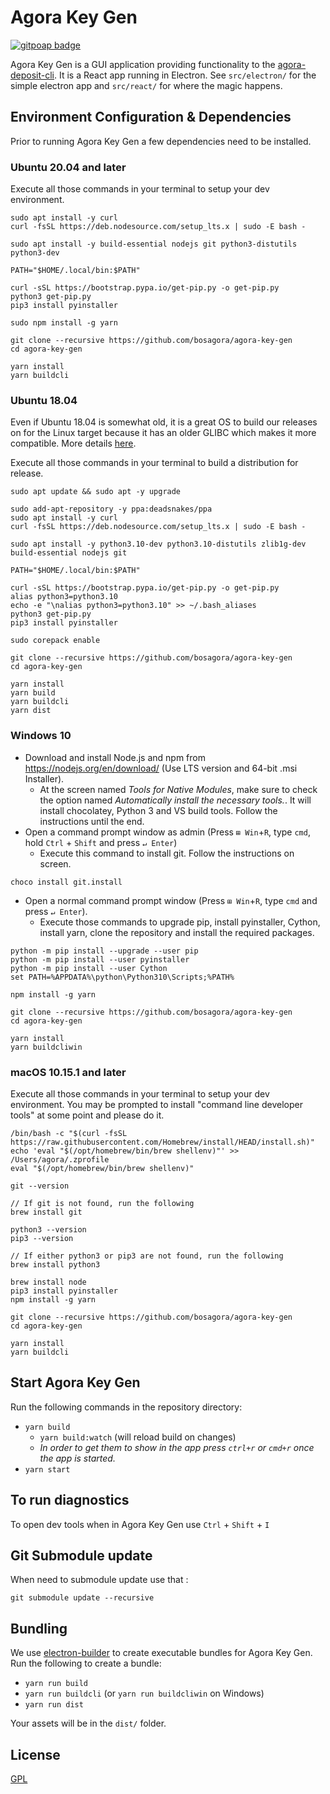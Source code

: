 # Agora Key Gen
[![gitpoap badge](https://public-api.gitpoap.io/v1/repo/stake-house/wagyu-key-gen/badge)](https://www.gitpoap.io/gh/stake-house/wagyu-key-gen)

Agora Key Gen is a GUI application providing functionality to the [agora-deposit-cli](https://github.com/bosagora/agora-deposit-cli). It is a React app running in Electron.  See `src/electron/` for the simple electron app and `src/react/` for where the magic happens.

[//]: # (### Download Agora at [https://wagyu.gg]&#40;https://wagyu.gg&#41;)

[//]: # (### Wagyu Audit by HashCloak [Wagyu Key Gen Audit Report]&#40;https://github.com/stake-house/wagyu-key-gen/files/7693548/Wagyu.Key.Gen.Audit.Report.pdf&#41;)

## Environment Configuration & Dependencies
Prior to running Agora Key Gen a few dependencies need to be installed. 

### Ubuntu 20.04 and later
Execute all those commands in your terminal to setup your dev environment.

```console
sudo apt install -y curl
curl -fsSL https://deb.nodesource.com/setup_lts.x | sudo -E bash -

sudo apt install -y build-essential nodejs git python3-distutils python3-dev

PATH="$HOME/.local/bin:$PATH"

curl -sSL https://bootstrap.pypa.io/get-pip.py -o get-pip.py
python3 get-pip.py
pip3 install pyinstaller

sudo npm install -g yarn

git clone --recursive https://github.com/bosagora/agora-key-gen
cd agora-key-gen

yarn install
yarn buildcli
```

### Ubuntu 18.04
Even if Ubuntu 18.04 is somewhat old, it is a great OS to build our releases on for the Linux target because it has an older GLIBC which makes it more compatible. More details [here](https://pyinstaller.readthedocs.io/en/stable/usage.html#making-gnu-linux-apps-forward-compatible).

Execute all those commands in your terminal to build a distribution for release.
```console
sudo apt update && sudo apt -y upgrade

sudo add-apt-repository -y ppa:deadsnakes/ppa
sudo apt install -y curl
curl -fsSL https://deb.nodesource.com/setup_lts.x | sudo -E bash -

sudo apt install -y python3.10-dev python3.10-distutils zlib1g-dev build-essential nodejs git

PATH="$HOME/.local/bin:$PATH"

curl -sSL https://bootstrap.pypa.io/get-pip.py -o get-pip.py
alias python3=python3.10
echo -e "\nalias python3=python3.10" >> ~/.bash_aliases
python3 get-pip.py
pip3 install pyinstaller

sudo corepack enable

git clone --recursive https://github.com/bosagora/agora-key-gen
cd agora-key-gen

yarn install
yarn build
yarn buildcli
yarn dist
```

### Windows 10
- Download and install Node.js and npm from https://nodejs.org/en/download/ (Use LTS version and 64-bit .msi Installer).
  - At the screen named *Tools for Native Modules*, make sure to check the option named *Automatically install the necessary tools.*. It will install chocolatey, Python 3 and VS build tools. Follow the instructions until the end.
- Open a command prompt window as admin (Press `⊞ Win`+`R`, type `cmd`, hold `Ctrl` + `Shift` and press `↵ Enter`)
  -  Execute this command to install git. Follow the instructions on screen.
```console
choco install git.install
```
- Open a normal command prompt window (Press `⊞ Win`+`R`, type `cmd` and press `↵ Enter`).
  - Execute those commands to upgrade pip, install pyinstaller, Cython, install yarn, clone the repository and install the required packages.
```console
python -m pip install --upgrade --user pip
python -m pip install --user pyinstaller
python -m pip install --user Cython
set PATH=%APPDATA%\python\Python310\Scripts;%PATH%

npm install -g yarn

git clone --recursive https://github.com/bosagora/agora-key-gen
cd agora-key-gen

yarn install
yarn buildcliwin
```

### macOS 10.15.1 and later
Execute all those commands in your terminal to setup your dev environment.  You may be prompted to install "command line developer tools" at some point and please do it.

```console
/bin/bash -c "$(curl -fsSL https://raw.githubusercontent.com/Homebrew/install/HEAD/install.sh)"
echo 'eval "$(/opt/homebrew/bin/brew shellenv)"' >> /Users/agora/.zprofile
eval "$(/opt/homebrew/bin/brew shellenv)"

git --version

// If git is not found, run the following
brew install git

python3 --version
pip3 --version

// If either python3 or pip3 are not found, run the following
brew install python3

brew install node
pip3 install pyinstaller
npm install -g yarn

git clone --recursive https://github.com/bosagora/agora-key-gen
cd agora-key-gen

yarn install
yarn buildcli
```

## Start Agora Key Gen
Run the following commands in the repository directory:

 - `yarn build`
   - `yarn build:watch` (will reload build on changes)
   - _In order to get them to show in the app press `ctrl+r` or `cmd+r` once the app is started._
 - `yarn start`

## To run diagnostics
To open dev tools when in Agora Key Gen use `Ctrl` + `Shift` + `I`

## Git Submodule update
When need to submodule update use that : 
```console 
git submodule update --recursive
```

## Bundling
We use [electron-builder](https://www.electron.build/) to create executable bundles for Agora Key Gen.  Run the following to create a bundle:
 - `yarn run build`
 - `yarn run buildcli` (or `yarn run buildcliwin` on Windows)
 - `yarn run dist`

Your assets will be in the `dist/` folder.

[//]: # (## Design)
[//]: # (Current designs: https://www.figma.com/file/jcF78fVjndvM2hOPvifl0N/Wagyu-Key?node-id=1%3A4)

[//]: # (## Funding)

[//]: # (If you would like to help us with funding this project, you can donate with our [Gitcoin grant]&#40;https://gitcoin.co/grants/2112/stakehouse-wagyu-tooling-suite-easy-to-use-tools-&#41; or you can send your funds directly to `wagyutools.eth`.)

[//]: # (## Support)
[//]: # (Reach out to the EthStaker community:)
[//]: # ( - on [discord]&#40;https://discord.io/ethstaker&#41;)
[//]: # ( - on [reddit]&#40;https://www.reddit.com/r/ethstaker/&#41;)

## License
[GPL](LICENSE)
